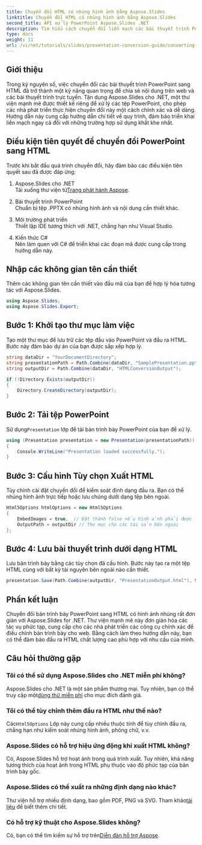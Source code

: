 ```yaml
---
title: Chuyển đổi HTML có nhúng hình ảnh bằng Aspose.Slides
linktitle: Chuyển đổi HTML có nhúng hình ảnh bằng Aspose.Slides
second_title: API xử lý PowerPoint Aspose.Slides .NET
description: Tìm hiểu cách chuyển đổi liền mạch các bài thuyết trình PowerPoint sang HTML có nhúng hình ảnh bằng Aspose.Slides cho .NET. Hướng dẫn từng bước để chuyển đổi liền mạch.
type: docs
weight: 11
url: /vi/net/tutorials/slides/presentation-conversion-guide/converting-html-with-embedded-images/
---
```

## Giới thiệu

Trong kỷ nguyên số, việc chuyển đổi các bài thuyết trình PowerPoint sang HTML đã trở thành một kỹ năng quan trọng để chia sẻ nội dung trên web và các bài thuyết trình trực tuyến. Tận dụng Aspose.Slides cho .NET, một thư viện mạnh mẽ được thiết kế riêng để xử lý các tệp PowerPoint, cho phép các nhà phát triển thực hiện chuyển đổi này một cách chính xác và dễ dàng. Hướng dẫn này cung cấp hướng dẫn chi tiết về quy trình, đảm bảo triển khai liền mạch ngay cả đối với những trường hợp sử dụng khắt khe nhất.

## Điều kiện tiên quyết để chuyển đổi PowerPoint sang HTML

Trước khi bắt đầu quá trình chuyển đổi, hãy đảm bảo các điều kiện tiên quyết sau đã được đáp ứng:

1. Aspose.Slides cho .NET  
    Tải xuống thư viện từ[Trang phát hành Aspose](https://releases.aspose.com/slides/net/).

2. Bài thuyết trình PowerPoint  
   Chuẩn bị tệp .PPTX có nhúng hình ảnh và nội dung cần thiết khác.

3. Môi trường phát triển  
   Thiết lập IDE tương thích với .NET, chẳng hạn như Visual Studio.

4. Kiến thức C#  
   Nên làm quen với C# để triển khai các đoạn mã được cung cấp trong hướng dẫn này.

## Nhập các không gian tên cần thiết

Thêm các không gian tên cần thiết vào đầu mã của bạn để hợp lý hóa tương tác với Aspose.Slides.

```csharp
using Aspose.Slides;
using Aspose.Slides.Export;
```

## Bước 1: Khởi tạo thư mục làm việc

Tạo một thư mục để lưu trữ các tệp đầu vào PowerPoint và đầu ra HTML. Bước này đảm bảo dự án của bạn được sắp xếp hợp lý.

```csharp
string dataDir = "YourDocumentDirectory";
string presentationPath = Path.Combine(dataDir, "SamplePresentation.pptx");
string outputDir = Path.Combine(dataDir, "HTMLConversionOutput");

if (!Directory.Exists(outputDir))
{
    Directory.CreateDirectory(outputDir);
}
```


## Bước 2: Tải tệp PowerPoint

 Sử dụng`Presentation` lớp để tải bản trình bày PowerPoint của bạn để xử lý.

```csharp
using (Presentation presentation = new Presentation(presentationPath))
{
    Console.WriteLine("Presentation loaded successfully.");
}
```


## Bước 3: Cấu hình Tùy chọn Xuất HTML

Tùy chỉnh cài đặt chuyển đổi để kiểm soát định dạng đầu ra. Bạn có thể nhúng hình ảnh trực tiếp hoặc lưu chúng dưới dạng tệp bên ngoài.

```csharp
Html5Options htmlOptions = new Html5Options
{
    EmbedImages = true,  // Đặt thành false nếu hình ảnh phải được lưu riêng biệt
    OutputPath = outputDir // Thư mục cho các tài sản bên ngoài
};
```


## Bước 4: Lưu bài thuyết trình dưới dạng HTML

Lưu bản trình bày bằng các tùy chọn đã cấu hình. Bước này tạo ra một tệp HTML cùng với bất kỳ tài nguyên bên ngoài nào cần thiết.

```csharp
presentation.Save(Path.Combine(outputDir, "PresentationOutput.html"), SaveFormat.Html5, htmlOptions);
```

## Phần kết luận

Chuyển đổi bản trình bày PowerPoint sang HTML có hình ảnh nhúng rất đơn giản với Aspose.Slides for .NET. Thư viện mạnh mẽ này đơn giản hóa các tác vụ phức tạp, cung cấp cho các nhà phát triển các công cụ chính xác để điều chỉnh bản trình bày cho web. Bằng cách làm theo hướng dẫn này, bạn có thể đảm bảo đầu ra HTML chất lượng cao phù hợp với nhu cầu của mình.

## Câu hỏi thường gặp

### Tôi có thể sử dụng Aspose.Slides cho .NET miễn phí không?
 Aspose.Slides cho .NET là một sản phẩm thương mại. Tuy nhiên, bạn có thể truy cập một[dùng thử miễn phí](https://releases.aspose.com/) cho mục đích đánh giá.

### Tôi có thể tùy chỉnh thêm đầu ra HTML như thế nào?
 Các`Html5Options` Lớp này cung cấp nhiều thuộc tính để tùy chỉnh đầu ra, chẳng hạn như kiểm soát nhúng hình ảnh, phông chữ, v.v.

### Aspose.Slides có hỗ trợ hiệu ứng động khi xuất HTML không?
Có, Aspose.Slides hỗ trợ hoạt ảnh trong quá trình xuất. Tuy nhiên, khả năng tương thích của hoạt ảnh trong HTML phụ thuộc vào độ phức tạp của bản trình bày gốc.

### Aspose.Slides có thể xuất ra những định dạng nào khác?
Thư viện hỗ trợ nhiều định dạng, bao gồm PDF, PNG và SVG. Tham khảo[tài liệu](https://reference.aspose.com/slides/net/) để biết thêm chi tiết.

### Có hỗ trợ kỹ thuật cho Aspose.Slides không?
 Có, bạn có thể tìm kiếm sự hỗ trợ trên[Diễn đàn hỗ trợ Aspose](https://forum.aspose.com/c/slides/11).